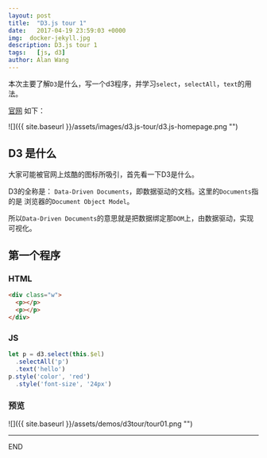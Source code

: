 ```yaml
---
layout: post
title:  "D3.js tour 1"
date:   2017-04-19 23:59:03 +0000
img:  docker-jekyll.jpg
description: D3.js tour 1
tags:   [js, d3]
author: Alan Wang
---
```

本次主要了解`D3`是什么，写一个d3程序，并学习`select`，`selectAll`，`text`的用法。

[官网](https://d3js.org/) 如下：

![]({{ site.baseurl }}/assets/images/d3.js-tour/d3.js-homepage.png "")

## D3 是什么

大家可能被官网上炫酷的图标所吸引，首先看一下D3是什么。

D3的全称是： `Data-Driven Documents`，即数据驱动的文档。这里的`Documents`指的是
浏览器的`Document Object Model`。

所以`Data-Driven Documents`的意思就是把数据绑定那`DOM`上，由数据驱动，实现可视化。

## 第一个程序

### HTML
```html
<div class="w">
  <p></p>
  <p></p>
</div>
```

### JS
```js
let p = d3.select(this.$el)
  .selectAll('p')
  .text('hello')
p.style('color', 'red')
  .style('font-size', '24px')

```

### 预览

![]({{ site.baseurl }}/assets/demos/d3tour/tour01.png "")


---
END